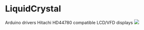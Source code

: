 LiquidCrystal
=============
Arduino drivers Hitachi HD44780 compatible LCD/VFD displays
<img src="http://3.bp.blogspot.com/-LwsjN1y9YP0/UFf9PGCfGTI/AAAAAAAAGRE/vx5h_kd-S28/s1600/lcd162b-yhy.jpg" />
